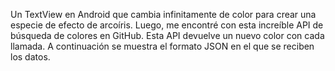 Un TextView en Android que cambia infinitamente de color para crear una especie de efecto de arcoíris.
Luego, me encontré con esta increíble API de búsqueda de colores en GitHub. Esta API devuelve un nuevo color con cada llamada. A continuación se muestra el formato JSON en el que se reciben los datos.
